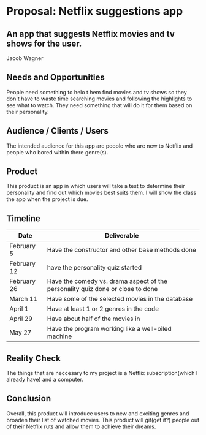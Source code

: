 # Proposal: Netflix suggestions app
## An app that suggests Netflix movies and tv shows for the user.
Jacob Wagner

## Needs and Opportunities
People need something to helo t hem find movies and tv shows so they don't have to waste time searching movies and following the highlights to see what to watch. They need something that will do it for them based on their personality.

## Audience / Clients / Users
The intended audience for this app are people who are new to Netflix and people who bored within there genre(s).

## Product
This product is an app in which users will take a test to determine their personality and find out which movies best suits them. I will show the class the app when the project is due. 

## Timeline

| Date        | Deliverable                                                                    |
|-------------|--------------------------------------------------------------------------------|
| February 5  | Have the constructor and other base methods done                               |
| February 12 | have the personality quiz started                                              |
| February 26 | Have the comedy vs. drama aspect of the personality quiz done or close to done |
| March 11    | Have some of the selected movies in the database                               |
| April 1     | Have at least 1 or 2 genres in the code                                        |
| April 29    | Have about half of the movies in                                               |
| May 27      | Have the program working like a well-oiled machine                             |

## Reality Check
The things that are neccesary to my project is a Netflix subscription(which I already have) and a computer.

## Conclusion
Overall, this product will introduce users to new and exciting genres and broaden their list of watched movies. This product will git(get it?) people out of their Netflix ruts and allow them to achieve their dreams.
